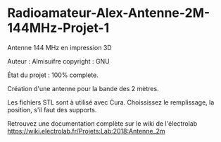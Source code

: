 # Radioamateur-Alex-Antenne-2M-144MHz-Projet-1
Antenne 144 MHz en impression 3D

Auteur : Almisuifre
copyright : GNU

État du projet : 100% complete.

Création d'une antenne pour la bande des 2 mètres.

Les fichiers STL sont à utilisé avec Cura. Choississez le remplissage, la position, s'il faut des supports.

Retrouvez une documentation complète sur le wiki de l'électrolab https://wiki.electrolab.fr/Projets:Lab:2018:Antenne_2m
